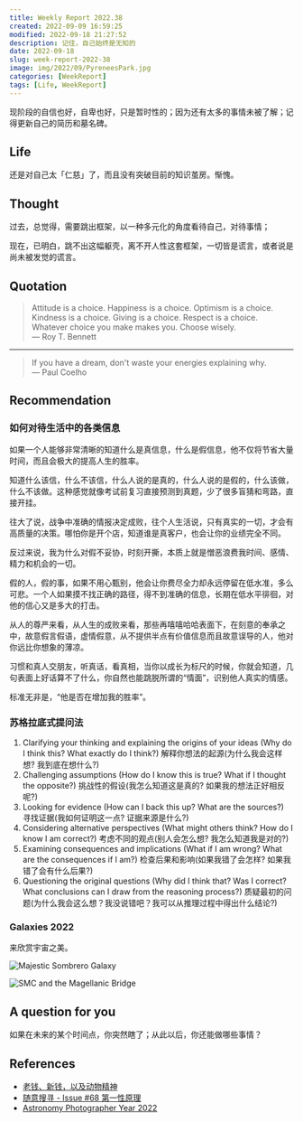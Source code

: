 ```yaml
---
title: Weekly Report 2022.38
created: 2022-09-09 16:59:25
modified: 2022-09-18 21:27:52
description: 记住，自己始终是无知的
date: 2022-09-18
slug: week-report-2022-38
image: img/2022/09/PyreneesPark.jpg
categories: [WeekReport]
tags: [Life, WeekReport]
---
```


现阶段的自信也好，自卑也好，只是暂时性的；因为还有太多的事情未被了解；记得更新自己的简历和墓名碑。

## Life

还是对自己太「仁慈」了，而且没有突破目前的知识茧房。惭愧。

## Thought

过去，总觉得，需要跳出框架，以一种多元化的角度看待自己，对待事情；

现在，已明白，跳不出这幅躯壳，离不开人性这套框架，一切皆是谎言，或者说是尚未被发觉的谎言。

## Quotation

> Attitude is a choice. Happiness is a choice. Optimism is a choice. Kindness is a choice. Giving is a choice. Respect is a choice. Whatever choice you make makes you. Choose wisely.  
> — Roy T. Bennett

---

> If you have a dream, don't waste your energies explaining why.  
> — Paul Coelho

## Recommendation

### 如何对待生活中的各类信息

如果一个人能够非常清晰的知道什么是真信息，什么是假信息，他不仅将节省大量时间，而且会极大的提高人生的胜率。

知道什么该信，什么不该信，什么人说的是真的，什么人说的是假的，什么该做，什么不该做。这种感觉就像考试前复习直接预测到真题，少了很多盲猜和弯路，直接开挂。

往大了说，战争中准确的情报决定成败，往个人生活说，只有真实的一切，才会有高质量的决策。哪怕你是开个店，知道谁是真客户，也会让你的业绩完全不同。

反过来说，我为什么对假不妥协，时刻开撕，本质上就是憎恶浪费我时间、感情、精力和机会的一切。

假的人，假的事，如果不用心甄别，他会让你费尽全力却永远停留在低水准，多么可悲。一个人如果摸不找正确的路径，得不到准确的信息，长期在低水平徘徊，对他的信心又是多大的打击。

从人的尊严来看，从人生的成败来看，那些再嘻嘻哈哈表面下，在刻意的奉承之中，故意假言假语，虚情假意，从不提供半点有价值信息而且故意误导的人，他对你远比你想象的薄凉。

习惯和真人交朋友，听真话，看真相，当你以成长为标尺的时候，你就会知道，几句表面上好话算不了什么，你自然也能跳脱所谓的“情面”，识别他人真实的情感。

标准无非是，“他是否在增加我的胜率”。

### 苏格拉底式提问法

1. Clarifying your thinking and explaining the origins of your ideas (Why do I think this? What exactly do I think?) 解释你想法的起源(为什么我会这样想? 我到底在想什么?)
2. Challenging assumptions (How do I know this is true? What if I thought the opposite?) 挑战性的假设(我怎么知道这是真的? 如果我的想法正好相反呢?)
3. Looking for evidence (How can I back this up? What are the sources?) 寻找证据(我如何证明这一点? 证据来源是什么?)
4. Considering alternative perspectives (What might others think? How do I know I am correct?) 考虑不同的观点(别人会怎么想? 我怎么知道我是对的?)
5. Examining consequences and implications (What if I am wrong? What are the consequences if I am?) 检查后果和影响(如果我错了会怎样? 如果我错了会有什么后果?)
6. Questioning the original questions (Why did I think that? Was I correct? What conclusions can I draw from the reasoning process?) 质疑最初的问题(为什么我会这么想？我没说错吧？我可以从推理过程中得出什么结论?)

### Galaxies 2022

来欣赏宇宙之美。

![Majestic Sombrero Galaxy](img/2022/09/majestic-sombrero-galaxy.png)

![SMC and the Magellanic Bridge](img/2022/09/SMC-and-the-Magellanic-Bridge.png)

## A question for you

如果在未来的某个时间点，你突然瞎了；从此以后，你还能做哪些事情？

## References

- [老钱、新钱，以及动物精神](https://mp.weixin.qq.com/s/MfjurkoVq01O8R9J8jNZIw)
- [随意搜寻 - Issue #68 第一性原理](https://www.getrevue.co/profile/thinkingjimmy/issues/issue-68-1330412)
- [Astronomy Photographer Year 2022](https://www.rmg.co.uk/whats-on/astronomy-photographer-year/galleries/overall-winners-2022)

